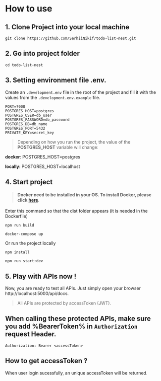# How to use

## 1. Clone Project into your local machine
```
git clone https://github.com/SerhiiNikif/todo-list-nest.git
```

## 2. Go into project folder

```
cd todo-list-nest
```

## 3. Setting environment file .env.
Create an `.development.env` file in the root of the project and fill it with the values ​​from the `.development.env.example` file.

```
PORT=7000
POSTGRES_HOST=postgres
POSTGRES_USER=db_user
POSTGRES_PASSWORD=db_password
POSTGRES_DB=db_name
POSTGRES_PORT=5432
PRIVATE_KEY=secret_key
```

> Depending on how you run the project, the value of the __POSTGRES_HOST__ variable will change:

__docker__:
POSTGRES_HOST=postgres

__locally__:
POSTGRES_HOST=localhost

## 4. Start project
> #### Docker need to be installed in your OS. To install Docker, please click [here](https://docs.docker.com/get-docker/).

Enter this command so that the dist folder appears (it is needed in the Dockerfile)
```
npm run build
```

```
docker-compose up
```

Or run the project locally
```
npm install
```

```
npm run start:dev
```

## 5. Play with APIs now !
Now, you are ready to test all APIs.
Just simply open your browser http://localhost:5000/api/docs.

> All APIs are protected by accessToken (JWT).

## When calling these protected APIs, make sure you add %BearerToken% in `Authorization` request Header.

```
Authorization: Bearer <accessToken>
```

## How to get accessToken ?

When user login sucessfully, an unique accessToken will be returned.